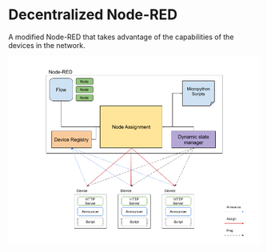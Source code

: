 # Decentralized Node-RED

A modified Node-RED that takes advantage of the capabilities of the devices in the network.

![Overview of the system](images/overview.png)